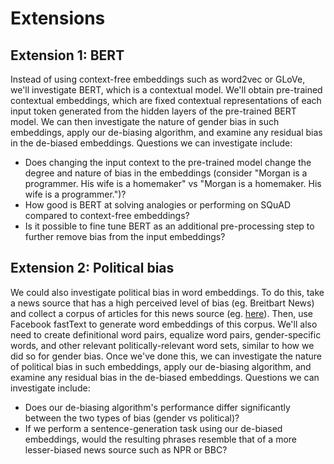 # Extensions

## Extension 1: BERT
Instead of using context-free embeddings such as word2vec or GLoVe, we'll investigate BERT, which is a contextual model. We'll obtain pre-trained contextual embeddings, which are fixed contextual representations of each input token generated from the hidden layers of the pre-trained BERT model. We can then investigate the nature of gender bias in such embeddings, apply our de-biasing algorithm, and examine any residual bias in the de-biased embeddings. Questions we can investigate include:
- Does changing the input context to the pre-trained model change the degree and nature of bias in the embeddings (consider "Morgan is a programmer. His wife is a homemaker" vs "Morgan is a homemaker. His wife is a programmer.")?
- How good is BERT at solving analogies or performing on SQuAD compared to context-free embeddings?
- Is it possible to fine tune BERT as an additional pre-processing step to further remove bias from the input embeddings?

## Extension 2: Political bias
We could also investigate political bias in word embeddings. To do this, take a news source that has a high perceived level of bias (eg. Breitbart News) and collect a corpus of articles for this news source (eg. [here](https://www.kaggle.com/snapcrack/all-the-news)). Then, use Facebook fastText to generate word embeddings of this corpus. We'll also need to create definitional word pairs, equalize word pairs, gender-specific words, and other relevant politically-relevant word sets, similar to how we did so for gender bias. Once we've done this, we can investigate the nature of political bias in such embeddings, apply our de-biasing algorithm, and examine any residual bias in the de-biased embeddings. Questions we can investigate include:
- Does our de-biasing algorithm's performance differ significantly between the two types of bias (gender vs political)?
- If we perform a sentence-generation task using our de-biased embeddings, would the resulting phrases resemble that of a more lesser-biased news source such as NPR or BBC?

